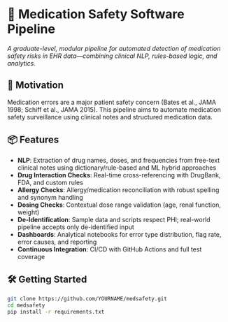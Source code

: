 # 💊 Medication Safety Software Pipeline

_A graduate-level, modular pipeline for automated detection of medication safety risks in EHR data—combining clinical NLP, rules-based logic, and analytics._

## 🔬 Motivation

Medication errors are a major patient safety concern (Bates et al., JAMA 1998; Schiff et al., JAMA 2015). This pipeline aims to automate medication safety surveillance using clinical notes and structured medication data.

## 📦 Features

- **NLP**: Extraction of drug names, doses, and frequencies from free-text clinical notes using dictionary/rule-based and ML hybrid approaches
- **Drug Interaction Checks**: Real-time cross-referencing with DrugBank, FDA, and custom rules
- **Allergy Checks**: Allergy/medication reconciliation with robust spelling and synonym handling
- **Dosing Checks**: Contextual dose range validation (age, renal function, weight)
- **De-Identification**: Sample data and scripts respect PHI; real-world pipeline accepts only de-identified input
- **Dashboards**: Analytical notebooks for error type distribution, flag rate, error causes, and reporting
- **Continuous Integration**: CI/CD with GitHub Actions and full test coverage

## 🛠️ Getting Started

```bash
git clone https://github.com/YOURNAME/medsafety.git
cd medsafety
pip install -r requirements.txt
```
